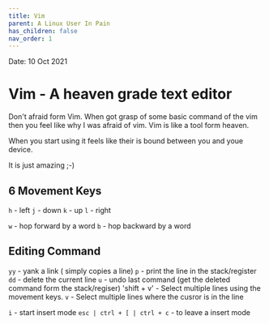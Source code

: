 ```yaml
---
title: Vim
parent: A Linux User In Pain
has_children: false
nav_order: 1
---
```

Date: 10 Oct 2021

# Vim - A heaven grade text editor
Don't afraid form Vim. When got grasp of some basic command of the vim then you feel like why I was afraid of vim.
Vim is like a tool form heaven.

When you start using it feels like their is bound between you and youe device.

It is just amazing ;-)

## 6 Movement Keys

`h` - left
`j` - down
`k` - up
`l` - right

`w` - hop forward by a word
`b` - hop backward by a word

## Editing Command
`yy` - yank a link ( simply copies a line)
`p` - print the line in the stack/register
`dd` - delete the current line
`u` - undo last command (get the deleted command form the stack/regiser)
'shift + v' - Select multiple lines using the movement keys.
`v` - Select multiple lines where the cusror is in the line

`i` - start insert mode 
`esc | ctrl + [ | ctrl + c` - to leave a insert mode
